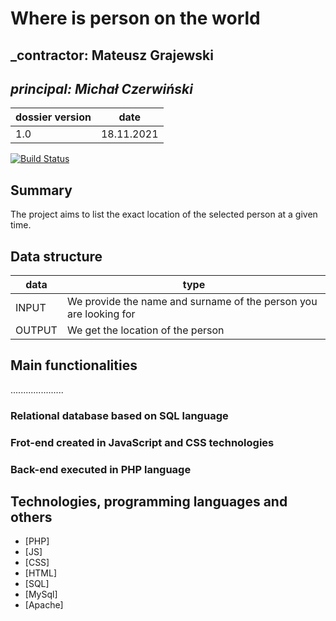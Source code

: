 # Where is person on the world

## _contractor: Mateusz Grajewski
## _principal: Michał Czerwiński_

| dossier version | date |
| ------ | ------ |
| 1.0 | 18.11.2021 |

[![Build Status](https://travis-ci.org/joemccann/dillinger.svg?branch=master)](https://travis-ci.org/joemccann/dillinger)

## Summary
The project aims to list the exact location of the selected person at a given time.

## Data structure

| data | type |
| ------ | ------ |
| INPUT |  We provide the name and surname of the person you are looking for |
| OUTPUT |  We get the location of the person  |

## Main functionalities
.....................

### Relational database based on SQL language

### Frot-end created in JavaScript and CSS technologies

### Back-end executed in PHP language

## Technologies, programming languages and others

- [PHP]
- [JS]
- [CSS]
- [HTML]
- [SQL]
- [MySql]
- [Apache]

 [erd]: <https://github.com/Michal3456/example_project/blob/main/sprites/Untitled%20Diagram.jpg>
